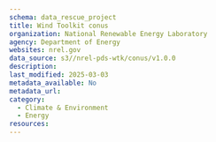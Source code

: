 ```yaml
---
schema: data_rescue_project 
title: Wind Toolkit conus
organization: National Renewable Energy Laboratory
agency: Department of Energy
websites: nrel.gov
data_source: s3//nrel-pds-wtk/conus/v1.0.0
description: 
last_modified: 2025-03-03
metadata_available: No
metadata_url: 
category:
  - Climate & Environment 
  - Energy 
resources:
---
```

